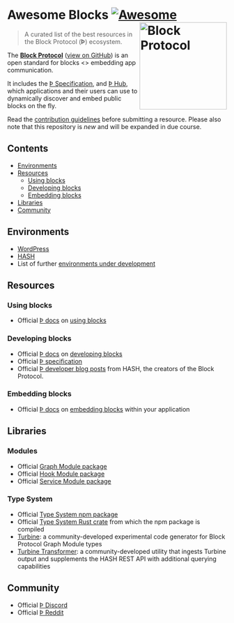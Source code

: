 [Block Protocol]: https://blockprotocol.org/?utm_medium=organic&utm_source=github_readme_awesomeblocks-repo_root-inline_text
[Þ Hub]: https://blockprotocol.org/hub?utm_medium=organic&utm_source=github_readme_awesomeblocks-repo_root
[Þ Docs]: https://blockprotocol.org/docs?utm_medium=organic&utm_source=github_readme_awesomeblocks-repo_root
[Þ Specification]: https://blockprotocol.org/docs/spec?utm_medium=organic&utm_source=github_readme_awesomeblocks-repo_root
[Þ Discord]: https://blockprotocol.org/discord?utm_medium=organic&utm_source=github_readme_awesomeblocks-repo_root
[using blocks]: https://blockprotocol.org/docs/using-blocks?utm_medium=organic&utm_source=github_readme_awesomeblocks-repo_root
[developing blocks]: https://blockprotocol.org/docs/developing-blocks?utm_medium=organic&utm_source=github_readme_awesomeblocks-repo_root
[embedding blocks]: https://blockprotocol.org/docs/embedding-blocks?utm_medium=organic&utm_source=github_readme_awesomeblocks-repo_root
[Þ developer blog posts]: https://hash.dev/blog?tag=block-protocol&utm_medium=organic&utm_source=github_readme_awesomeblocks-repo_root
[WordPress]: https://blockprotocol.org/wordpress?utm_medium=organic&utm_source=github_readme_awesomeblocks-repo_root-inline_text
[HASH]: https://hash.ai/platform/hash?utm_medium=organic&utm_source=github_readme_awesomeblocks-repo_root-inline_text
[environments under development]: https://blockprotocol.org/docs/using-blocks#coming-soon?utm_medium=organic&utm_source=github_readme_awesomeblocks-repo_root-inline_text

[Þ Reddit]: https://www.reddit.com/r/hashintel/
[Þ GitHub]: https://github.com/blockprotocol
[view on GitHub]: https://github.com/blockprotocol/blockprotocol
[GitHub repo]: https://github.com/blockprotocol/blockprotocol
[graph module package]: https://github.com/blockprotocol/blockprotocol/tree/main/libs/%40blockprotocol/graph
[hook module package]: https://github.com/blockprotocol/blockprotocol/tree/main/libs/%40blockprotocol/hook
[service module package]: https://github.com/blockprotocol/blockprotocol/tree/main/libs/%40blockprotocol/service
[turbine]: https://github.com/blockprotocol/incubator/tree/main/libs/turbine
[turbine transformer]: https://github.com/blockprotocol/incubator/tree/main/libs/turbine-transformer
[type system npm package]: https://github.com/blockprotocol/blockprotocol/tree/main/libs/%40blockprotocol/type-system
[type system rust crate]: https://github.com/blockprotocol/blockprotocol/tree/main/libs/%40blockprotocol/type-system/crate
[Twitter]: https://twitter.com/blockprotocol
[LinkedIn]: https://www.linkedin.com/company/block-protocol

# Awesome Blocks [![Awesome](https://awesome.re/badge.svg)](https://awesome.re) [<img src="https://static.blockprotocol.com/cdn-cgi/imagedelivery/EipKtqu98OotgfhvKf6Eew/a66d4d06-0036-4224-23ea-c27eac660500/public" width="200" align="right" alt="Block Protocol">](https://blockprotocol.org/?utm_medium=organic&utm_source=github_readme_awesomeblocks-repo_root-header_logo)

> A curated list of the best resources in the Block Protocol (**Þ**) ecosystem.

The **[Block Protocol]** ([view on GitHub]) is an open standard for blocks <> embedding app communication.

It includes the [Þ Specification], and [Þ Hub], which applications and their users can use to dynamically discover and embed public blocks on the fly.

Read the [contribution guidelines](CONTRIBUTING.md) before submitting a resource. Please also note that this repository is *new* and will be expanded in due course.

## Contents

* [Environments](#environments)
* [Resources](#resources)
    * [Using blocks](#using-blocks)
    * [Developing blocks](#developing-blocks)
    * [Embedding blocks](#embedding-blocks)
* [Libraries](#libraries)
* [Community](#community)

## Environments
* [WordPress]
* [HASH]
* List of further [environments under development]

## Resources

### Using blocks
* Official [Þ docs] on [using blocks]

### Developing blocks
* Official [Þ docs] on [developing blocks]
* Official [Þ specification]
* Official [Þ developer blog posts] from HASH, the creators of the Block Protocol.

### Embedding blocks
* Official [Þ docs] on [embedding blocks] within your application

## Libraries

### Modules
* Official [Graph Module package]
* Official [Hook Module package]
* Official [Service Module package]

### Type System
* Official [Type System npm package]
* Official [Type System Rust crate] from which the npm package is compiled
* [Turbine]: a community-developed experimental code generator for Block Protocol Graph Module types
* [Turbine Transformer]: a community-developed utility that ingests Turbine output and supplements the HASH REST API with additional querying capabilities

## Community
* Official [Þ Discord]
* Official [Þ Reddit]
